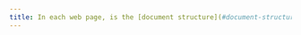 ```yaml
---
title: In each web page, is the [document structure](#document-structure) consistent (except in particular cases)?
---
```

